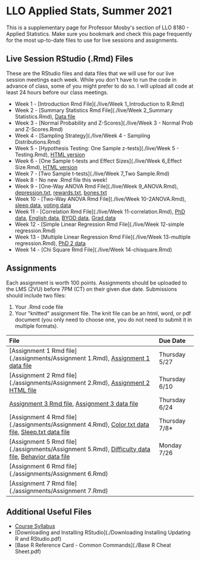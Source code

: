 # LLO Applied Stats, Summer 2021

This is a supplementary page for Professor Mosby's section of LLO 8180 - Applied Statistics. Make sure you bookmark and check this page frequently for the most up-to-date files to use for live sessions and assignments. 

## Live Session RStudio (.Rmd) Files
These are the RStudio files and data files that we will use for our live session meetings each week. While you don't have to run the code in advance of class, some of you might prefer to do so. I will upload all code at least 24 hours before our class meetings.
- Week 1 - [Introduction Rmd File](./live/Week 1_Introduction to R.Rmd)
- Week 2 - [Summary Statistics Rmd File](./live/Week 2_Summary Statistics.Rmd), [Data file](./live/week2data.txt) 
- Week 3 - [Normal Probability and Z-Scores](./live/Week 3 - Normal Prob and Z-Scores.Rmd)
- Week 4 - [Sampling Strategy](./live/Week 4 - Sampling Distributions.Rmd)
- Week 5 - [Hypothesis Testing: One Sample z-tests](./live/Week 5 - Testing.Rmd), [HTML version](./live/Week-5---Testing.html)
- Week 6 - [One Sample t-tests and Effect Sizes](./live/Week 6_Effect Size.Rmd), [HTML version](./live/Week-6_Effect-Size.html)
- Week 7 - [Two Sample t-tests](./live/Week 7_Two Sample.Rmd)
- Week 8 - No new .Rmd file this week!
- Week 9 - [One-Way ANOVA Rmd File](./live/Week 9_ANOVA.Rmd), [depression.txt](./live/depression.txt), [rewards.txt](./live/rewards.txt), [bones.txt](./live/bones.txt)
- Week 10 - [Two-Way ANOVA Rmd File](./live/Week 10-2ANOVA.Rmd), [sleep data](./live/sleepdata.txt), [voting data](./live/election.txt)
- Week 11 - [Correlation Rmd File](./live/Week 11-correlation.Rmd), [PhD data](./live/phd.txt), [English data](./live/english.txt), [BYOD data](./live/byod.txt), [Grad data](./live/graduate.txt)
- Week 12 - [Simple Linear Regression Rmd File](./live/Week 12-simple regression.Rmd)
- Week 13 - [Multiple Linear Regression Rmd File](./live/Week 13-multiple regression.Rmd), [PhD 2 data](./live/week13_phd2.txt)
- Week 14 - [Chi Square Rmd File](./live/Week 14-chisquare.Rmd)


## Assignments
Each assignment is worth 100 points. Assignments should be uploaded to the LMS (2VU) before 7PM (CT) on their given due date. Submissions should include two files:
1. Your .Rmd code file
2. Your "knitted" assignment file. The knit file can be an html, word, or pdf document (you only need to choose one, you do not need to submit it in multiple formats). 

| File      | Due Date          |
|:-------------|:------------------|
| [Assignment 1 Rmd file](./assignments/Assignment 1.Rmd), [Assignment 1 data file](./assignments/phd.txt) | Thursday 5/27 |
| [Assignment 2 Rmd file](./assignments/Assignment 2.Rmd), [Assignment 2 HTML file](./assignments/Assignment-2.html) | Thursday 6/10 |
| [Assignment 3 Rmd file](./assignments/Assignment-3.Rmd), [Assignment 3 data file](./assignments/weights.txt) | Thursday 6/24 |
| [Assignment 4 Rmd file](./assignments/Assignment 4.Rmd), [Color.txt data file](./assignments/color.txt), [Sleep.txt data file](./assignments/sleep.txt) | Thursday 7/8* |
| [Assignment 5 Rmd file](./assignments/Assignment 5.Rmd), [Difficulty data file](./assignments/difficulty.txt), [Behavior data file](./assignments/behavior.txt) | Monday 7/26 |
| [Assignment 6 Rmd file](./assignments/Assignment 6.Rmd) | |
| [Assignment 7 Rmd file](./assignments/Assignment 7.Rmd) | |
  

## Additional Useful Files
* [Course Syllabus](./llo_8180_syllabus.pdf)
* [Downloading and Installing RStudio](./Downloading Installing Updating R and RStudio.pdf)
* [Base R Reference Card - Common Commands](./Base R Cheat Sheet.pdf)
